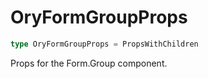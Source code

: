 # OryFormGroupProps

```ts
type OryFormGroupProps = PropsWithChildren
```

Props for the Form.Group component.
